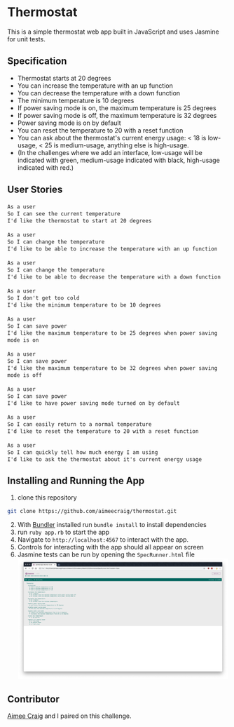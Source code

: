 # Thermostat #
This is a simple thermostat web app built in JavaScript and uses Jasmine for unit tests. 

## Specification ##
* Thermostat starts at 20 degrees
* You can increase the temperature with an up function
* You can decrease the temperature with a down function
* The minimum temperature is 10 degrees
* If power saving mode is on, the maximum temperature is 25 degrees
* If power saving mode is off, the maximum temperature is 32 degrees
* Power saving mode is on by default
* You can reset the temperature to 20 with a reset function
* You can ask about the thermostat's current energy usage: < 18 is low-usage, < 25 is medium-usage, anything else is high-usage.
* (In the challenges where we add an interface, low-usage will be indicated with green, medium-usage indicated with black, high-usage indicated with red.)

## User Stories ##
```
As a user
So I can see the current temperature
I'd like the thermostat to start at 20 degrees

As a user
So I can change the temperature
I'd like to be able to increase the temperature with an up function

As a user
So I can change the temperature
I'd like to be able to decrease the temperature with a down function

As a user
So I don't get too cold
I'd like the minimum temperature to be 10 degrees

As a user
So I can save power
I'd like the maximum temperature to be 25 degrees when power saving mode is on

As a user
So I can save power
I'd like the maximum temperature to be 32 degrees when power saving mode is off

As a user
So I can save power
I'd like to have power saving mode turned on by default

As a user
So I can easily return to a normal temperature
I'd like to reset the temperature to 20 with a reset function

As a user
So I can quickly tell how much energy I am using
I'd like to ask the thermostat about it's current energy usage
```

## Installing and Running the App
1. clone this repository
```bash
git clone https://github.com/aimeecraig/thermostat.git
```
2. With [Bundler](https://bundler.io/) installed run `bundle install` to install dependencies
3. run `ruby app.rb` to start the app
4. Navigate to `http://localhost:4567` to interact with the app.
5. Controls for interacting with the app should all appear on screen
6. Jasmine tests can be run by opening the `SpecRunner.html` file
![jasmine-tests](public/jasmine-tests.png)


## Contributor
[Aimee Craig](https://github.com/aimeecraig/thermostat) and I paired on this challenge.
